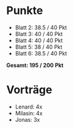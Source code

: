 # Punkte
- Blatt 2: 38.5 / 40 Pkt
- Blatt 3: 40 / 40 Pkt
- Blatt 4: 40 / 40 Pkt
- Blatt 5: 38 / 40 Pkt
- Blatt 6: 38.5 / 40 Pkt

**Gesamt: 195 / 200 Pkt**

# Vorträge

- Lenard: 4x
- Milasin: 4x
- Jonas: 3x
